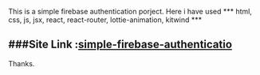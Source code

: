 This is a simple firebase authentication porject. 
Here i have used *** html, css, js, jsx, react, react-router, lottie-animation, kitwind ***      

###Site Link :[simple-firebase-authenticatio](https://glowing-panda-55c882.netlify.app/)    
---
Thanks.
